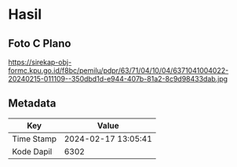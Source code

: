# Hasil

## Foto C Plano

https://sirekap-obj-formc.kpu.go.id/f8bc/pemilu/pdpr/63/71/04/10/04/6371041004022-20240215-011109--350dbd1d-e944-407b-81a2-8c9d98433dab.jpg


## Metadata

| Key        | Value               |
| ---------- | ------------------- |
| Time Stamp | 2024-02-17 13:05:41 |
| Kode Dapil | 6302                |



